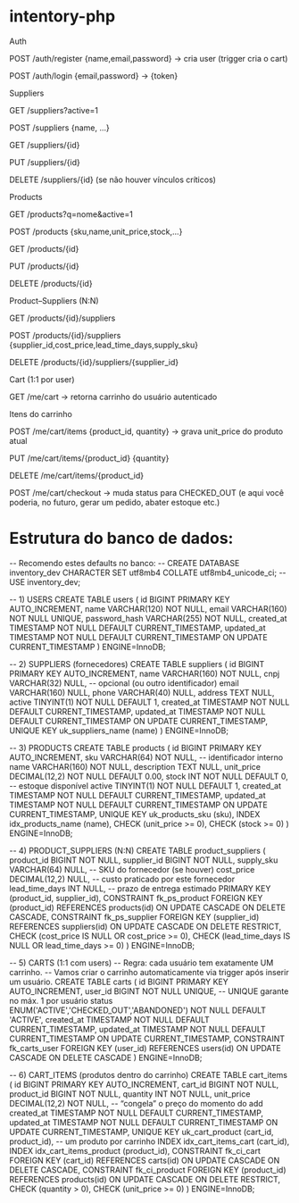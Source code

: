 # intentory-php

Auth

POST /auth/register {name,email,password} → cria user (trigger cria o cart)

POST /auth/login {email,password} → {token}

Suppliers

GET /suppliers?active=1

POST /suppliers {name, ...}

GET /suppliers/{id}

PUT /suppliers/{id}

DELETE /suppliers/{id} (se não houver vínculos críticos)

Products

GET /products?q=nome&active=1

POST /products {sku,name,unit_price,stock,...}

GET /products/{id}

PUT /products/{id}

DELETE /products/{id}

Product–Suppliers (N:N)

GET /products/{id}/suppliers

POST /products/{id}/suppliers {supplier_id,cost_price,lead_time_days,supply_sku}

DELETE /products/{id}/suppliers/{supplier_id}

Cart (1:1 por user)

GET /me/cart → retorna carrinho do usuário autenticado

Itens do carrinho

POST /me/cart/items {product_id, quantity} → grava unit_price do produto atual

PUT /me/cart/items/{product_id} {quantity}

DELETE /me/cart/items/{product_id}

POST /me/cart/checkout → muda status para CHECKED_OUT (e aqui você poderia, no futuro, gerar um pedido, abater estoque etc.)




# Estrutura do banco de dados:

-- Recomendo estes defaults no banco:
-- CREATE DATABASE inventory_dev CHARACTER SET utf8mb4 COLLATE utf8mb4_unicode_ci;
-- USE inventory_dev;

-- 1) USERS
CREATE TABLE users (
  id BIGINT PRIMARY KEY AUTO_INCREMENT,
  name VARCHAR(120) NOT NULL,
  email VARCHAR(160) NOT NULL UNIQUE,
  password_hash VARCHAR(255) NOT NULL,
  created_at TIMESTAMP NOT NULL DEFAULT CURRENT_TIMESTAMP,
  updated_at TIMESTAMP NOT NULL DEFAULT CURRENT_TIMESTAMP ON UPDATE CURRENT_TIMESTAMP
) ENGINE=InnoDB;

-- 2) SUPPLIERS (fornecedores)
CREATE TABLE suppliers (
  id BIGINT PRIMARY KEY AUTO_INCREMENT,
  name VARCHAR(160) NOT NULL,
  cnpj VARCHAR(32) NULL,                  -- opcional (ou outro identificador)
  email VARCHAR(160) NULL,
  phone VARCHAR(40) NULL,
  address TEXT NULL,
  active TINYINT(1) NOT NULL DEFAULT 1,
  created_at TIMESTAMP NOT NULL DEFAULT CURRENT_TIMESTAMP,
  updated_at TIMESTAMP NOT NULL DEFAULT CURRENT_TIMESTAMP ON UPDATE CURRENT_TIMESTAMP,
  UNIQUE KEY uk_suppliers_name (name)
) ENGINE=InnoDB;

-- 3) PRODUCTS
CREATE TABLE products (
  id BIGINT PRIMARY KEY AUTO_INCREMENT,
  sku VARCHAR(64) NOT NULL,               -- identificador interno
  name VARCHAR(160) NOT NULL,
  description TEXT NULL,
  unit_price DECIMAL(12,2) NOT NULL DEFAULT 0.00,
  stock INT NOT NULL DEFAULT 0,           -- estoque disponível
  active TINYINT(1) NOT NULL DEFAULT 1,
  created_at TIMESTAMP NOT NULL DEFAULT CURRENT_TIMESTAMP,
  updated_at TIMESTAMP NOT NULL DEFAULT CURRENT_TIMESTAMP ON UPDATE CURRENT_TIMESTAMP,
  UNIQUE KEY uk_products_sku (sku),
  INDEX idx_products_name (name),
  CHECK (unit_price >= 0),
  CHECK (stock >= 0)
) ENGINE=InnoDB;

-- 4) PRODUCT_SUPPLIERS (N:N)
CREATE TABLE product_suppliers (
  product_id BIGINT NOT NULL,
  supplier_id BIGINT NOT NULL,
  supply_sku VARCHAR(64) NULL,            -- SKU do fornecedor (se houver)
  cost_price DECIMAL(12,2) NULL,          -- custo praticado por este fornecedor
  lead_time_days INT NULL,                -- prazo de entrega estimado
  PRIMARY KEY (product_id, supplier_id),
  CONSTRAINT fk_ps_product FOREIGN KEY (product_id) REFERENCES products(id)
    ON UPDATE CASCADE ON DELETE CASCADE,
  CONSTRAINT fk_ps_supplier FOREIGN KEY (supplier_id) REFERENCES suppliers(id)
    ON UPDATE CASCADE ON DELETE RESTRICT,
  CHECK (cost_price IS NULL OR cost_price >= 0),
  CHECK (lead_time_days IS NULL OR lead_time_days >= 0)
) ENGINE=InnoDB;

-- 5) CARTS (1:1 com users)
-- Regra: cada usuário tem exatamente UM carrinho.
-- Vamos criar o carrinho automaticamente via trigger após inserir um usuário.
CREATE TABLE carts (
  id BIGINT PRIMARY KEY AUTO_INCREMENT,
  user_id BIGINT NOT NULL UNIQUE,         -- UNIQUE garante no máx. 1 por usuário
  status ENUM('ACTIVE','CHECKED_OUT','ABANDONED') NOT NULL DEFAULT 'ACTIVE',
  created_at TIMESTAMP NOT NULL DEFAULT CURRENT_TIMESTAMP,
  updated_at TIMESTAMP NOT NULL DEFAULT CURRENT_TIMESTAMP ON UPDATE CURRENT_TIMESTAMP,
  CONSTRAINT fk_carts_user FOREIGN KEY (user_id) REFERENCES users(id)
    ON UPDATE CASCADE ON DELETE CASCADE
) ENGINE=InnoDB;

-- 6) CART_ITEMS (produtos dentro do carrinho)
CREATE TABLE cart_items (
  id BIGINT PRIMARY KEY AUTO_INCREMENT,
  cart_id BIGINT NOT NULL,
  product_id BIGINT NOT NULL,
  quantity INT NOT NULL,
  unit_price DECIMAL(12,2) NOT NULL,      -- “congela” o preço do momento do add
  created_at TIMESTAMP NOT NULL DEFAULT CURRENT_TIMESTAMP,
  updated_at TIMESTAMP NOT NULL DEFAULT CURRENT_TIMESTAMP ON UPDATE CURRENT_TIMESTAMP,
  UNIQUE KEY uk_cart_product (cart_id, product_id), -- um produto por carrinho
  INDEX idx_cart_items_cart (cart_id),
  INDEX idx_cart_items_product (product_id),
  CONSTRAINT fk_ci_cart FOREIGN KEY (cart_id) REFERENCES carts(id)
    ON UPDATE CASCADE ON DELETE CASCADE,
  CONSTRAINT fk_ci_product FOREIGN KEY (product_id) REFERENCES products(id)
    ON UPDATE CASCADE ON DELETE RESTRICT,
  CHECK (quantity > 0),
  CHECK (unit_price >= 0)
) ENGINE=InnoDB;
